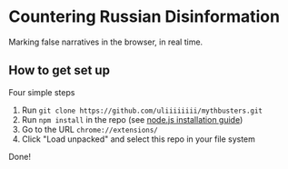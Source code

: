 # Countering Russian Disinformation

Marking false narratives in the browser, in real time.

## How to get set up

Four simple steps

1. Run `git clone https://github.com/uliiiiiiii/mythbusters.git`
2. Run `npm install` in the repo (see [node.js installation guide](https://nodejs.org/en/download/package-manager/current))
3. Go to the URL `chrome://extensions/`
4. Click "Load unpacked" and select this repo in your file system

Done!
